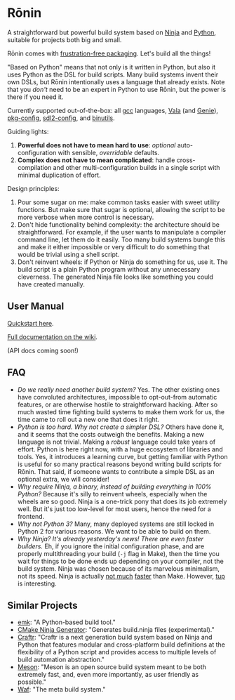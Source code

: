 Rōnin
=====

A straightforward but powerful build system based on [Ninja](https://ninja-build.org/) and
[Python](https://www.python.org/), suitable for projects both big and small.

Rōnin comes with [frustration-free packaging](https://en.wikipedia.org/wiki/Wrap_rage). Let's build
all the things!

"Based on Python" means that not only is it written in Python, but also it uses Python as the DSL
for build scripts. Many build systems invent their own DSLs, but Rōnin intentionally uses a language
that already exists. Note that you _don't_ need to be an expert in Python to use Rōnin, but the
power is there if you need it.

Currently supported out-of-the-box: all [gcc](https://gcc.gnu.org/) languages,
[Vala](https://wiki.gnome.org/Projects/Vala) (and [Genie](https://wiki.gnome.org/Projects/Genie)),
[pkg-config](https://www.freedesktop.org/wiki/Software/pkg-config/),
[sdl2-config](https://wiki.libsdl.org/Installation), and
[binutils](https://sourceware.org/binutils/docs/binutils/).

Guiding lights:

1. **Powerful does not have to mean hard to use**: _optional_ auto-configuration with sensible,
   _overridable_ defaults.
2. **Complex does not have to mean complicated**: handle cross-compilation and other
   multi-configuration builds in a single script with minimal duplication of effort.

Design principles:

1. Pour some sugar on me: make common tasks easier with sweet utility functions. But make sure
   that sugar is optional, allowing the script to be more verbose when more control is necessary. 
2. Don't hide functionality behind complexity: the architecture should be straightforward. For
   example, if the user wants to manipulate a compiler command line, let them do it easily. Too many
   build systems bungle this and make it either impossible or very difficult to do something that
   would be trivial using a shell script.
3. Don't reinvent wheels: if Python or Ninja do something for us, use it. The build script is a
   plain Python program without any unnecessary cleverness. The generated Ninja file looks like
   something you could have created manually.

User Manual
-----------

[Quickstart here](https://github.com/tliron/ronin/wiki/Quick-Start).

[Full documentation on the wiki](https://github.com/tliron/ronin/wiki).

(API docs coming soon!)


FAQ
---

* _Do we really need another build system?_ Yes. The other existing ones have convoluted
  architectures, impossible to opt-out-from automatic features, or are otherwise hostile to
  straightforward hacking. After so much wasted time fighting build systems to make them work for
  us, the time came to roll out a new one that does it right.
* _Python is too hard. Why not create a simpler DSL?_ Others have done it, and it seems that the
  costs outweigh the benefits. Making a new language is not trivial. Making a _robust_ language
  could take years of effort. Python is here right now, with a huge ecosystem of libraries and
  tools. Yes, it introduces a learning curve, but getting familiar with Python is useful for so
  many practical reasons beyond writing build scripts for Rōnin. That said, if someone wants to
  contribute a simple DSL as an optional extra, we will consider!
* _Why require Ninja, a binary, instead of building everything in 100% Python?_ Because it's silly
  to reinvent wheels, especially when the wheels are so good. Ninja is a one-trick pony that does
  its job extremely well. But it's just too low-level for most users, hence the need for a frontend.
* _Why not Python 3?_ Many, many deployed systems are still locked in Python 2 for various reasons.
  We want to be able to build on them.
* _Why Ninja? It's already yesterday's news! There are even faster builders._ Eh, if you ignore the
  initial configuration phase, and are properly multithreading your build (`-j` flag in Make), then
  the time you wait for things to be done ends up depending on your compiler, not the build system.
  Ninja was chosen because of its marvelous minimalism, not its speed. Ninja is actually 
  [not much](http://david.rothlis.net/ninja-benchmark/) 
  [faster](http://hamelot.io/programming/make-vs-ninja-performance-comparison/)
  than Make. However, [tup](http://gittup.org/tup/) is interesting.


Similar Projects
----------------

* [emk](https://github.com/kmackay/emk): "A Python-based build tool."
* [CMake Ninja Generator](https://cmake.org/cmake/help/v3.0/generator/Ninja.html): "Generates
  build.ninja files (experimental)."
* [Craftr](https://craftr.net/): "Craftr is a next generation build system based on Ninja and Python
  that features modular and cross-platform build definitions at the flexibility of a Python script
  and provides access to multiple levels of build automation abstraction."
* [Meson](http://mesonbuild.com/): "Meson is an open source build system meant to be both extremely
  fast, and, even more importantly, as user friendly as possible."
* [Waf](https://waf.io/): "The meta build system."
